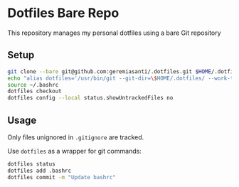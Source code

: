 # Dotfiles Bare Repo

This repository manages my personal dotfiles using a bare Git repository

## Setup

```sh
git clone --bare git@github.com:geremiasanti/.dotfiles.git $HOME/.dotfiles
echo "alias dotfiles='/usr/bin/git --git-dir=\$HOME/.dotfiles/ --work-tree=\$HOME'" >> ~/.bashrc
source ~/.bashrc
dotfiles checkout
dotfiles config --local status.showUntrackedFiles no
```

## Usage

Only files unignored in `.gitignore` are tracked.

Use `dotfiles` as a wrapper for git commands:
```sh
dotfiles status
dotfiles add .bashrc
dotfiles commit -m "Update bashrc"
```
